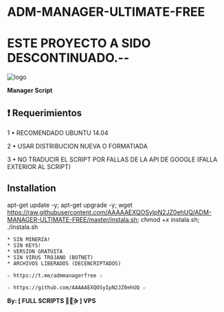 ﻿# ADM-MANAGER-ULTIMATE-FREE

# ESTE PROYECTO A SIDO DESCONTINUADO.--

![logo](https://raw.githubusercontent.com/AAAAAEXQOSyIpN2JZ0ehUQ/ADM-MANAGER-ULTIMATE-FREE/master/ADM_MANAGER_ULTIMATE.jpg)

**Manager Script**

## :heavy_exclamation_mark: Requerimientos

1 • RECOMENDADO UBUNTU 14.04

2 • USAR DISTRIBUCION NUEVA O FORMATIADA

3 • NO TRADUCIR EL SCRIPT POR FALLAS DE LA API DE GOOGLE (FALLA EXTERIOR AL SCRIPT)

## Installation

apt-get update -y; apt-get upgrade -y; wget https://raw.githubusercontent.com/AAAAAEXQOSyIpN2JZ0ehUQ/ADM-MANAGER-ULTIMATE-FREE/master/instala.sh; chmod +x instala.sh; ./instala.sh

```
* SIN MINERIA! 
* SIN KEYS! 
* VERSION GRATUITA 
* SIN VIRUS TROJANO (BOTNET) 
* ARCHIVOS LIBERADOS (DECENCRIPTADOS)
```

```
☆ https://t.me/admmanagerfree ☆

☆ https://github.com/AAAAAEXQOSyIpN2JZ0ehUQ ☆
```

**By: [ FULL SCRIPTS ⃘⃤꙰✰ ] VPS**